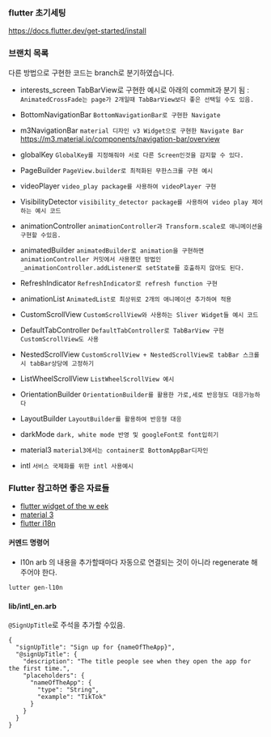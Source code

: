 ### flutter 초기세팅

https://docs.flutter.dev/get-started/install

### 브랜치 목록

다른 방법으로 구현한 코드는 branch로 분기하였습니다.

- interests_screen
  TabBarView로 구현한 예시로 아래의 commit과 분기 됨 :
  `AnimatedCrossFade는 page가 2개일때 TabBarView보다 좋은 선택일 수도 있음.`

- BottomNavigationBar
  `BottomNavigationBar로 구현한 Navigate`

- m3NavigationBar
  `material 디자인 v3 Widget으로 구현한 Navigate Bar`
  https://m3.material.io/components/navigation-bar/overview

- globalKey
  `GlobalKey를 지정해줘야 서로 다른 Screen인것을 감지할 수 있다.`

- PageBuilder
  `PageView.builder로 최적화된 무한스크롤 구현 예시`

- videoPlayer
  `video_play package를 사용하여 videoPlayer 구현`

- VisibilityDetector
  `visibility_detector package를 사용하여 video play 제어하는 예시 코드`

- animationController
  `animationController과 Transform.scale로 애니메이션을 구현할 수있음.`

- animatedBuilder
  `animatedBuilder로 animation을 구현하면 animationController 커밋에서 사용했던 방법인 _animationController.addListener로 setState를 호출하지 않아도 된다.`

- RefreshIndicator
  `RefreshIndicator로 refresh function 구현`

- animationList
  `AnimatedList로 최상위로 2개의 애니메이션 추가하여 적용`

- CustomScrollView
  `CustomScrollView와 사용하는 Sliver Widget들 예시 코드`

- DefaultTabController
  `DefaultTabController로 TabBarView 구현 CustomScrollView도 사용`

- NestedScrollView
  `CustomScrollView + NestedScrollView로 tabBar 스크롤 시 tabBar상당에 고정하기`

- ListWheelScrollView
  `ListWheelScrollView 예시`

- OrientationBuilder
  `OrientationBuilder를 활용한 가로,세로 반응형도 대응가능하다`

- LayoutBuilder
  `LayoutBuilder를 활용하여 반응형 대응`

- darkMode
  `dark, white mode 반영 및 googleFont로 font입히기`

- material3
  `material3에서는 container로 BottomAppBar디자인`

- intl
  `서비스 국제화를 위한 intl 사용예시`

### Flutter 참고하면 좋은 자료들

- [flutter widget of the w eek](https://youtube.com/playlist?list=PLjxrf2q8roU23XGwz3Km7sQZFTdB996iG&si=hqjynhQqFljGCVRm)
- [material 3](https://m3.material.io/)
- [flutter i18n](https://docs.flutter.dev/ui/accessibility-and-internationalization/internationalization)

#### 커멘드 명령어

- l10n
  arb 의 내용을 추가할때마다 자동으로 연결되는 것이 아니라 regenerate 해주어야 한다.

```bash
lutter gen-l10n
```

#### lib/intl_en.arb

`@SignUpTitle`로 주석을 추가할 수있음.

```arb
{
  "signUpTitle": "Sign up for {nameOfTheApp}",
  "@signUpTitle": {
    "description": "The title people see when they open the app for the first time.",
    "placeholders": {
      "nameOfTheApp": {
        "type": "String",
        "example": "TikTok"
      }
    }
  }
}
```
